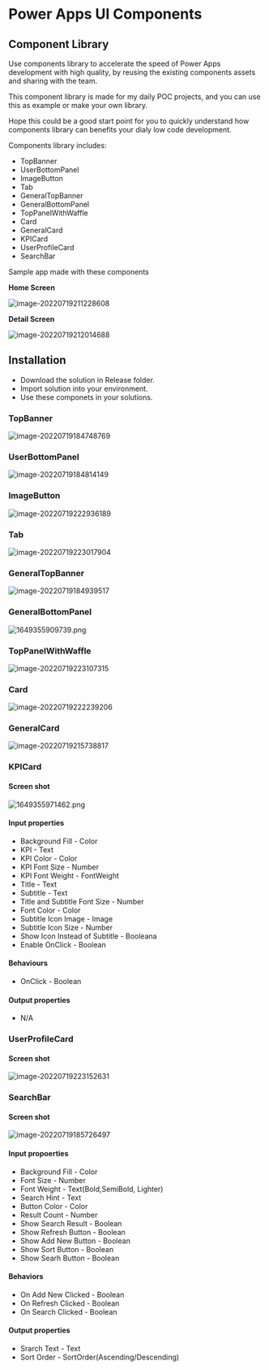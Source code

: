 # Power Apps UI Components

## Component Library

Use components library to accelerate the speed of Power Apps development with high quality, by reusing the existing components assets and sharing with the team.

This component library is made for my daily POC projects, and you can use this as example or make your own library.

Hope this could be a good start point for you to quickly understand how components library can benefits your dialy low code development.

Components library includes:

- TopBanner
- UserBottomPanel
- ImageButton
- Tab
- GeneralTopBanner
- GeneralBottomPanel
- TopPanelWithWaffle
- Card
- GeneralCard
- KPICard
- UserProfileCard
- SearchBar

Sample app made with these components

**Home Screen**

![image-20220719211228608](image/README/image-20220719211228608.png)

**Detail Screen**

![image-20220719212014688](image/README/image-20220719212014688.png)



## Installation

- Download the solution in Release folder.
- Import solution into your environment.
- Use these componets in your solutions.

### TopBanner

![image-20220719184748769](image/README/image-20220719184748769.png)

### UserBottomPanel

![image-20220719184814149](image/README/image-20220719184814149.png)

### ImageButton

![image-20220719222936189](image/README/image-20220719222936189.png)

### Tab

![image-20220719223017904](image/README/image-20220719223017904.png)

### GeneralTopBanner

![image-20220719184939517](image/README/image-20220719184939517.png)

### GeneralBottomPanel

![1649355909739.png](image/README/1649355909739.png)

### TopPanelWithWaffle

![image-20220719223107315](image/README/image-20220719223107315.png)

### Card

![image-20220719222239206](image/README/image-20220719222239206.png)

### GeneralCard

![image-20220719215738817](image/README/image-20220719215738817.png)

### KPICard

#### Screen shot

![1649355971462.png](image/README/1649355971462.png)

#### Input properties

- Background Fill - Color
- KPI - Text
- KPI Color - Color
- KPI Font Size - Number
- KPI Font Weight - FontWeight
- Title - Text
- Subtitle - Text
- Title and Subtitle Font Size - Number
- Font Color - Color
- Subtitle Icon Image - Image
- Subtitle Icon Size - Number
- Show Icon Instead of Subtitle - Booleana
- Enable OnClick - Boolean

#### Behaviours

- OnClick - Boolean

#### Output properties

- N/A

### UserProfileCard

#### Screen shot

![image-20220719223152631](image/README/image-20220719223152631.png)

### SearchBar

#### Screen shot

![image-20220719185726497](image/README/image-20220719185726497.png)

#### Input propoerties

- Background Fill - Color
- Font Size - Number
- Font Weight - Text(Bold,SemiBold, Lighter)
- Search Hint - Text
- Button Color - Color
- Result Count - Number
- Show Search Result - Boolean
- Show Refresh Button - Boolean
- Show Add New Button - Boolean
- Show Sort Button - Boolean
- Show Searh Button - Boolean

#### Behaviors

- On Add New Clicked - Boolean
- On Refresh Clicked - Boolean
- On Search Clicked - Boolean

#### Output properties

- Srarch Text - Text
- Sort Order - SortOrder(Ascending/Descending)
